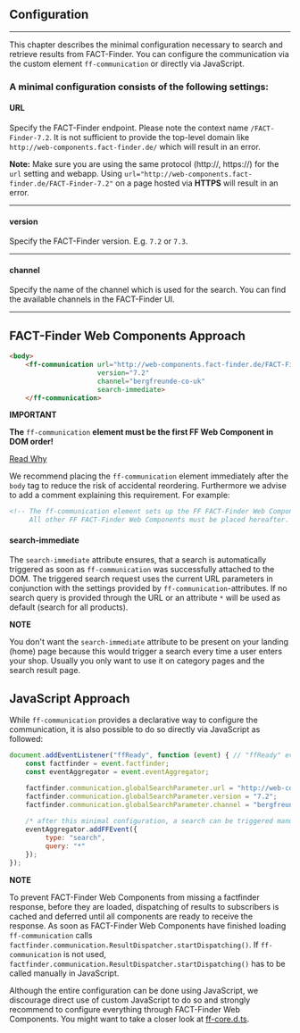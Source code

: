 ## Configuration

---
This chapter describes the minimal configuration necessary to search and retrieve results from FACT-Finder. You can configure the communication via the custom element `ff-communication` or directly via JavaScript.

### A minimal configuration consists of the following settings:

#### **URL**
Specify the FACT-Finder endpoint. Please note the context name `/FACT-Finder-7.2`. It is not sufficient to provide the top-level domain like `http://web-components.fact-finder.de/` which will result in an error.

**Note:** Make sure you are using the same protocol (http://, https://) for the `url` setting and webapp. Using `url="http://web-components.fact-finder.de/FACT-Finder-7.2"` on a page hosted via **HTTPS** will result in an error.

---

#### **version**
Specify the FACT-Finder version. E.g. `7.2` or  `7.3`.

---

#### **channel** 
Specify the name of the channel which is used for the search. You can find the available channels in the FACT-Finder UI.

---

## FACT-Finder Web Components Approach
```html
<body>
    <ff-communication url="http://web-components.fact-finder.de/FACT-Finder-7.2"
                      version="7.2"
                      channel="bergfreunde-co-uk"
                      search-immediate>
    </ff-communication>
```

**IMPORTANT**

**The** `ff-communication` **element must be the first FF Web Component in DOM order!**

[Read Why](/documentation/3.x/ready-events)

We recommend placing the `ff-communication` element immediately after the `body` tag to reduce the risk of accidental reordering. Furthermore we advise to add a comment explaining this requirement. For example:
```html
<!-- The ff-communication element sets up the FF FACT-Finder Web Components and must not be moved!
     All other FF FACT-Finder Web Components must be placed hereafter. -->
```

#### **search-immediate**
The `search-immediate` attribute ensures, that a search is automatically triggered as soon as `ff-communication` was successfully attached to the DOM. The triggered search request uses the current URL parameters in conjunction with the settings provided by `ff-communication`-attributes. If no search query is provided through the URL or an attribute `*` will be used as default (search for all products). 

**NOTE**

You don't want the `search-immediate` attribute to be present on your landing (home) page because this would trigger a search every time a user enters your shop. Usually you only want to use it on category pages and the search result page.


## JavaScript Approach
While `ff-communication` provides a declarative way to configure the communication, it is also possible to do so directly via JavaScript as followed:

```js
document.addEventListener("ffReady", function (event) { // "ffReady" event ensures global factfinder object exists
    const factfinder = event.factfinder;
    const eventAggregator = event.eventAggregator;

    factfinder.communication.globalSearchParameter.url = "http://web-components.fact-finder.de/FACT-Finder-7.2";
    factfinder.communication.globalSearchParameter.version = "7.2";
    factfinder.communication.globalSearchParameter.channel = "bergfreunde-co-uk";
    
    /* after this minimal configuration, a search can be triggered manual e.g. through */
    eventAggregator.addFFEvent({
         type: "search",
         query: "*"
    });
});
``` 

**NOTE**

To prevent FACT-Finder Web Components from missing a factfinder response, before they are loaded, dispatching of results to subscribers is cached and deferred until all components are ready to receive the response. As soon as FACT-Finder Web Components have finished loading `ff-communication` calls `factfinder.communication.ResultDispatcher.startDispatching()`. If `ff-communication` is not used, `factfinder.communication.ResultDispatcher.startDispatching()` has to be called manually in JavaScript.

Although the entire configuration can be done using JavaScript, we discourage direct use of custom JavaScript to do so and strongly recommend to configure everything through FACT-Finder Web Components. You might want to take a closer look at [ff-core.d.ts](https://github.com/FACT-Finder-Web-Components/ff-web-components/blob/master/dist/ff-core.d.ts).

